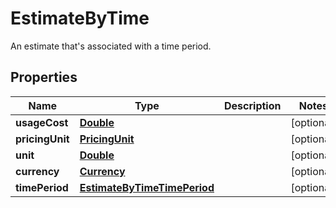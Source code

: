 

# EstimateByTime

An estimate that's associated with a time period. 

## Properties

| Name | Type | Description | Notes |
|------------ | ------------- | ------------- | -------------|
|**usageCost** | [**Double**](Double.md) |  |  [optional] |
|**pricingUnit** | [**PricingUnit**](PricingUnit.md) |  |  [optional] |
|**unit** | [**Double**](Double.md) |  |  [optional] |
|**currency** | [**Currency**](Currency.md) |  |  [optional] |
|**timePeriod** | [**EstimateByTimeTimePeriod**](EstimateByTimeTimePeriod.md) |  |  [optional] |



